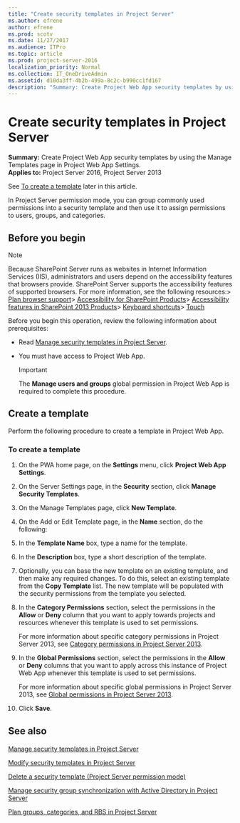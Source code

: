 ```yaml
---
title: "Create security templates in Project Server"
ms.author: efrene
author: efrene
ms.prod: scotv
ms.date: 11/27/2017
ms.audience: ITPro
ms.topic: article
ms.prod: project-server-2016
localization_priority: Normal
ms.collection: IT_OneDriveAdmin
ms.assetid: d10da3ff-4b2b-499a-8c2c-b990cc1fd167
description: "Summary: Create Project Web App security templates by using the Manage Templates page in Project Web App Settings."
---
```


# Create security templates in Project Server
 
 **Summary:** Create Project Web App security templates by using the Manage Templates page in Project Web App Settings.<br/>
**Applies to:** Project Server 2016, Project Server 2013
  
See [To create a template](#proc) later in this article.
  
In Project Server permission mode, you can group commonly used permissions into a security template and then use it to assign permissions to users, groups, and categories.
  
## Before you begin

> [!NOTE]
>  Because SharePoint Server runs as websites in Internet Information Services (IIS), administrators and users depend on the accessibility features that browsers provide. SharePoint Server supports the accessibility features of supported browsers. For more information, see the following resources:> [Plan browser support](https://go.microsoft.com/fwlink/p/?LinkId=246502)> [Accessibility for SharePoint Products](http://technet.microsoft.com/library/94ad4316-1077-400a-b17e-a2085a5a7312.aspx)> [Accessibility features in SharePoint 2013 Products](https://go.microsoft.com/fwlink/p/?LinkId=246501)> [Keyboard shortcuts](https://go.microsoft.com/fwlink/p/?LinkID=246504)> [Touch](https://go.microsoft.com/fwlink/p/?LinkId=246506)
  
Before you begin this operation, review the following information about prerequisites:
  
- Read [Manage security templates in Project Server](manage-security-templates-in-project-server.md).
    
- You must have access to Project Web App.
    
    > [!IMPORTANT]
    > The **Manage users and groups** global permission in Project Web App is required to complete this procedure.
  
## Create a template

Perform the following procedure to create a template in Project Web App.
  
### To create a template

1. On the PWA home page, on the **Settings** menu, click **Project Web App Settings**.
    
2. On the Server Settings page, in the **Security** section, click **Manage Security Templates**.
    
3. On the Manage Templates page, click **New Template**.
    
4. On the Add or Edit Template page, in the **Name** section, do the following:
    
1. In the **Template Name** box, type a name for the template.
    
2. In the **Description** box, type a short description of the template.
    
3. Optionally, you can base the new template on an existing template, and then make any required changes. To do this, select an existing template from the **Copy Template** list. The new template will be populated with the security permissions from the template you selected.
    
5. In the **Category Permissions** section, select the permissions in the **Allow** or **Deny** column that you want to apply towards projects and resources whenever this template is used to set permissions.
    
    For more information about specific category permissions in Project Server 2013, see [Category permissions in Project Server 2013](category-permissions-in-project-server-2013.md).
    
6. In the **Global Permissions** section, select the permissions in the **Allow** or **Deny** columns that you want to apply across this instance of Project Web App whenever this template is used to set permissions.
    
    For more information about specific global permissions in Project Server 2013, see [Global permissions in Project Server 2013](global-permissions-in-project-server-2013.md).
    
7. Click **Save**.
    
## See also

#### 

[Manage security templates in Project Server](manage-security-templates-in-project-server.md)
  
[Modify security templates in Project Server](modify-security-templates-in-project-server.md)
  
[Delete a security template (Project Server permission mode)](delete-a-security-template-project-server-permission-mode.md)
  
[Manage security group synchronization with Active Directory in Project Server](manage-security-group-synchronization-with-active-directory-in-project-server.md)
  
[Plan groups, categories, and RBS in Project Server](plan-groups-categories-and-rbs-in-project-server.md)

